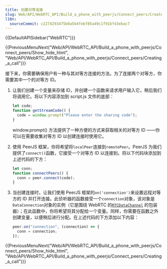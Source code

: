```yaml
---
title: 创建对等连接
slug: Web/API/WebRTC_API/Build_a_phone_with_peerjs/Connect_peers/Create_a_peer_connection
l10n:
  sourceCommit: c2274293475b0a5b4febf85a49c1f91bf43ebac7
---
```


{{DefaultAPISidebar("WebRTC")}}

{{PreviousMenuNext("Web/API/WebRTC_API/Build_a_phone_with_peerjs/Connect_peers/Show_hide_html", "Web/API/WebRTC_API/Build_a_phone_with_peerjs/Connect_peers/Creating_a_call")}}

接下来，你需要确保用户有一种与其对等方连接的方法。为了连接两个对等方，你需要其中一个的对等方 ID。

1. 让我们创建一个变量来存储 ID，并创建一个函数来请求用户输入它，稍后我们将调用它。将以下内容添加到 script.js 文件的底部：

   ```js
   let code;
   function getStreamCode() {
     code = window.prompt("Please enter the sharing code");
   }
   ```

   window.prompt() 方法提供了一种方便的方式来获取相关的对等方 ID ——你可以在需要收集对等方 ID 以创建连接时使用它。

2. 使用 PeerJS 框架，你将希望将`localPeer`连接到`remotePeer`。PeerJS 为我们提供了`connect()`函数，它接受一个对等方 ID 以连接到。将以下代码块添加到上述代码的下方：

   ```js
   let conn;
   function connectPeers() {
     conn = peer.connect(code);
   }
   ```

3. 当创建连接时，让我们使用 PeerJS 框架的`on('connection')`来设置远程对等方的 ID 并打开连接。此侦听器的函数接受一个`connection`对象，该对象是`DataConnection`对象的实例（它是围绕 WebRTC 的[`RTCDataChannel`](/zh-CN/docs/Web/API/RTCDataChannel) 的包装器）；在此函数中，你将希望将其分配给一个变量。同样，你需要在函数之外创建变量，以便稍后进行分配。在上述代码的下方添加以下内容：

   ```js
   peer.on("connection", (connection) => {
     conn = connection;
   });
   ```

{{PreviousMenuNext("Web/API/WebRTC_API/Build_a_phone_with_peerjs/Connect_peers/Show_hide_html", "Web/API/WebRTC_API/Build_a_phone_with_peerjs/Connect_peers/Creating_a_call")}}